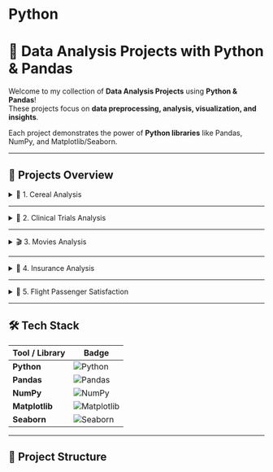 # Python

# 🐍 Data Analysis Projects with Python & Pandas

Welcome to my collection of **Data Analysis Projects** using **Python & Pandas**!  
These projects focus on **data preprocessing, analysis, visualization, and insights**.  

Each project demonstrates the power of **Python libraries** like Pandas, NumPy, and Matplotlib/Seaborn.  

---

## 🚀 Projects Overview

<details>
<summary>🥣 1. Cereal Analysis</summary>

**Description:**  
Explored different **cereal brands**, their **nutritional values**, and **ratings** using **Pandas DataFrames**.  

**Skills Used:**  
`Python` · `Pandas` · `Data Cleaning` · `GroupBy` · `Visualization`  

**Highlights:**  
- Compared sugar vs rating for cereals  
- Identified top 5 healthiest cereals  

**📂 [View Project](https://github.com/AdarshC10/Pandas/blob/main/cereals_analysis.ipynb)**
</details>

---

<details>
<summary>🧬 2. Clinical Trials Analysis</summary>

**Description:**  
Analyzed a **clinical trials dataset** using Pandas to understand **trial status, phases, and duration**.  

**Skills Used:**  
`Python` · `Pandas` · `Datetime Handling` · `Grouping & Aggregation`  

**Highlights:**  
- Counted trials per phase  
- Identified most common conditions studied  

**📂 [View Project](https://github.com/AdarshC10/Pandas/blob/main/clinical_trials_analysis.ipynb)**
</details>

---

<details>
<summary>🎬 3. Movies Analysis</summary>

**Description:**  
Performed **Movie Dataset Analysis** for ratings, revenue, and trends using **Python and Pandas**.  

**Skills Used:**  
`Python` · `Pandas` · `Matplotlib` · `Seaborn` · `EDA`  

**Highlights:**  
- Found highest-rated and most profitable movies  
- Visualized movie trends by country and language  

**📂 [View Project](https://github.com/AdarshC10/Pandas/blob/main/movies_analysis.ipynb)**
</details>

---

<details>
<summary>💼 4. Insurance Analysis</summary>

**Description:**  
Explored **insurance claims dataset** to analyze **charges, regions, and customer behavior**.  

**Skills Used:**  
`Python` · `Pandas` · `Matplotlib` · `Seaborn` · `EDA`  

**Highlights:**  
- Found factors affecting insurance charges  
- Visualized smoker vs non-smoker cost difference  

**📂 [View Project](https://github.com/AdarshC10/Pandas/blob/main/insurance_analysis.ipynb)**
</details>

---

<details>
<summary>🍜 5. Flight Passenger Satisfaction</summary>

**Description:**  
Analyzed a **flight passenger dataset** to understand **satisfaction trends, age groups, and service ratings**.  

**Skills Used:**  
`Python` · `Pandas` · `Matplotlib` · `Seaborn` · `Data Cleaning` · `EDA`  

**Highlights:**  
- Compared satisfaction between business & personal travelers  
- Found service with highest average rating  
- Visualized age group satisfaction trends  

**📂 [View Project](https://github.com/AdarshC10/Pandas/blob/main/flight_satisfaction_analysis.ipynb)**
</details>

---

## 🛠️ Tech Stack

| Tool / Library     | Badge                                                                 |
|--------------------|----------------------------------------------------------------------|
| **Python**         | ![Python](https://img.shields.io/badge/Python-3776AB?style=for-the-badge&logo=python&logoColor=white) |
| **Pandas**         | ![Pandas](https://img.shields.io/badge/Pandas-150458?style=for-the-badge&logo=pandas&logoColor=white) |
| **NumPy**          | ![NumPy](https://img.shields.io/badge/NumPy-013243?style=for-the-badge&logo=numpy&logoColor=white) |
| **Matplotlib**     | ![Matplotlib](https://img.shields.io/badge/Matplotlib-ffffff?style=for-the-badge&logo=matplotlib&logoColor=black) |
| **Seaborn**        | ![Seaborn](https://img.shields.io/badge/Seaborn-4c72b0?style=for-the-badge) |

---

## 📂 Project Structure

